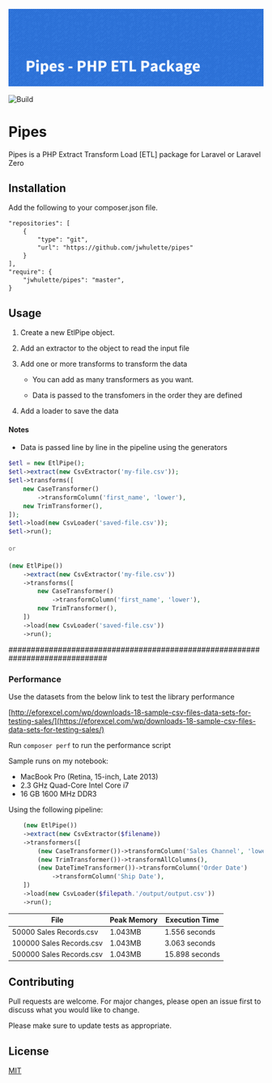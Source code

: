 ![Banner](.github/images/pipes_banner.png)

![Build](https://github.com/jwhulette/pipes/workflows/Tests/badge.svg)

# Pipes

Pipes is a PHP Extract Transform Load [ETL] package for Laravel or Laravel Zero

## Installation

Add the following to your composer.json file.

    "repositories": [
        {
            "type": "git",
            "url": "https://github.com/jwhulette/pipes"
        }
    ],
    "require": {
        "jwhulette/pipes": "master",
    }

## Usage

1. Create a new EtlPipe object.

1. Add an extractor to the object to read the input file

1. Add one or more transforms to transform the data

    - You can add as many transformers as you want.

    - Data is passed to the transfomers in the order they are defined

1. Add a loader to save the data

#### Notes

-   Data is passed line by line in the pipeline using the generators

```php
$etl = new EtlPipe();
$etl->extract(new CsvExtractor('my-file.csv'));
$etl->transforms([
    new CaseTransformer()
        ->transformColumn('first_name', 'lower'),
    new TrimTransformer(),
]);
$etl->load(new CsvLoader('saved-file.csv'));
$etl->run();

or

(new EtlPipe())
    ->extract(new CsvExtractor('my-file.csv'))
    ->transforms([
        new CaseTransformer()
            ->transformColumn('first_name', 'lower'),
        new TrimTransformer(),
    ])
    ->load(new CsvLoader('saved-file.csv'))
    ->run();
```

##############################################################################

### Performance

Use the datasets from the below link to test the library performance

[http://eforexcel.com/wp/downloads-18-sample-csv-files-data-sets-for-testing-sales/](https://eforexcel.com/wp/downloads-18-sample-csv-files-data-sets-for-testing-sales/)

Run `composer perf` to run the performance script

Sample runs on my notebook:

-   MacBook Pro (Retina, 15-inch, Late 2013)
-   2.3 GHz Quad-Core Intel Core i7
-   16 GB 1600 MHz DDR3

Using the following pipeline:

```php
    (new EtlPipe())
    ->extract(new CsvExtractor($filename))
    ->transformers([
        (new CaseTransformer())->transformColumn('Sales Channel', 'lower'),
        (new TrimTransformer())->transformAllColumns(),
        (new DateTimeTransformer())->transformColumn('Order Date')
            ->transformColumn('Ship Date'),
    ])
    ->load(new CsvLoader($filepath.'/output/output.csv'))
    ->run();
```

| File                     | Peak Memory | Execution Time |
| ------------------------ | ----------- | -------------- |
| 50000 Sales Records.csv  | 1.043MB     | 1.556 seconds  |
| 100000 Sales Records.csv | 1.043MB     | 3.063 seconds  |
| 500000 Sales Records.csv | 1.043MB     | 15.898 seconds |

## Contributing

Pull requests are welcome. For major changes, please open an issue first to discuss what you would like to change.

Please make sure to update tests as appropriate.

## License

[MIT](https://choosealicense.com/licenses/mit/)
